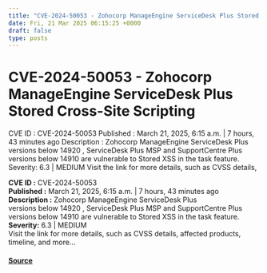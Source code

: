 ```yaml
---
title: "CVE-2024-50053 - Zohocorp ManageEngine ServiceDesk Plus Stored Cross-Site Scripting"
date: Fri, 21 Mar 2025 06:15:25 +0000
draft: false
type: posts
---
```

# CVE-2024-50053 - Zohocorp ManageEngine ServiceDesk Plus Stored Cross-Site Scripting





 CVE ID : CVE-2024-50053 Published : March 21, 2025, 6:15 a.m. | 7 hours, 43 minutes ago Description : Zohocorp ManageEngine ServiceDesk Plus versions below 14920 , ServiceDesk Plus MSP and SupportCentre Plus versions below 14910 are vulnerable to Stored XSS in the task feature. Severity: 6.3 | MEDIUM Visit the link for more details, such as CVSS details,

**CVE ID :** CVE-2024-50053  
**Published :** March 21, 2025, 6:15 a.m. | 7 hours, 43 minutes ago  
**Description :** Zohocorp ManageEngine ServiceDesk Plus versions below 14920 , ServiceDesk Plus MSP and SupportCentre Plus versions below 14910 are vulnerable to Stored XSS in the task feature.  
**Severity:** 6.3 | MEDIUM  
Visit the link for more details, such as CVSS details, affected products, timeline, and more...

#### [Source](https://cvefeed.io/vuln/detail/CVE-2024-50053)


